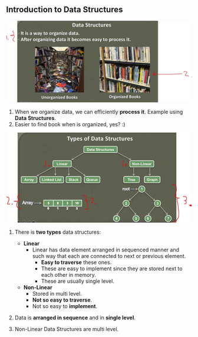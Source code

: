 ## Introduction to Data Structures


<img src="dataStructures.JPG" alt="dataStructures" width="600"/>

1. When we organize data, we can efficiently **process it**. Example using **Data Structures**.
2. Easier to find book when is organized, yes? :)

<img src="typesOfDatastructures.JPG" alt="types" width="600"/>

1. There is **two types** data structures:
    - **Linear**
        - Linear has data element arranged in sequenced manner and such way that each  are connected to  next or previous element. 
            - **Easy to traverse** these ones.
            - These are easy to implement since they are stored next to each other in memory.
            - These are usually single level.
    - **Non-Linear**
        - Stored in multi level.
        - **Not so easy to traverse**.
        - Not so easy to **implement**.

2. Data is **arranged in sequence** and in **single level**.

3. Non-Linear Data Structures are multi level.